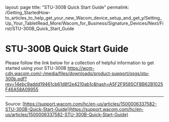 layout: page
title: "STU-300B Quick Start Guide"
permalink: /Getting_StartedHow-to_articles_to_help_get_your_new_Wacom_device_setup_and_get_y/Setting_Up_Your_TabletRead_More/Wacom_for_Business/Signature_Devices/Next/First/STU-300B_Quick_Start_Guide

# STU-300B Quick Start Guide

Please follow the link below for a collection of helpful information to get started using your STU-300B https://wcm-cdn.wacom.com/-/media/files/downloads/product-support/qsgs/stu-300b.pdf?rev=14ebc9addd19461cb61d8f2e4210ab1c&hash=A5F2F9585CFBB62B1025F46A58A09955

---
Source: [https://support.wacom.com/hc/en-us/articles/1500006337582-STU-300B-Quick-Start-Guide](https://support.wacom.com/hc/en-us/articles/1500006337582-STU-300B-Quick-Start-Guide)
